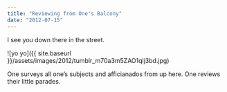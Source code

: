 ```yaml
---
title: "Reviewing from One's Balcony"
date: "2012-07-15"
---
```


I see you down there in the street.

![yo yo]({{ site.baseurl }}/assets/images/2012/tumblr_m70a3m5ZAO1qlj3bd.jpg)

One surveys all one’s subjects and afficianados from up here. One reviews their little parades.
